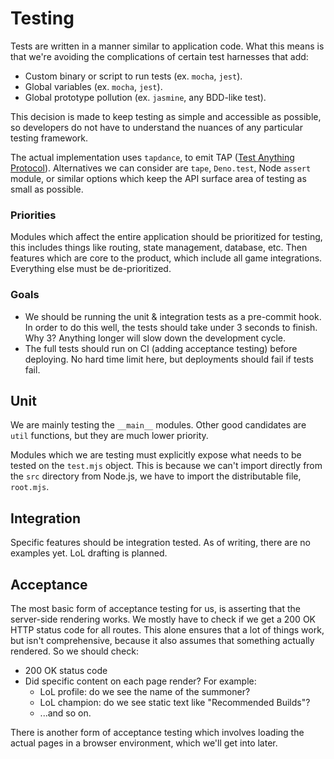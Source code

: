 # Testing

Tests are written in a manner similar to application code. What this means is that we're avoiding the complications of certain test harnesses that add:

- Custom binary or script to run tests (ex. `mocha`, `jest`).
- Global variables (ex. `mocha`, `jest`).
- Global prototype pollution (ex. `jasmine`, any BDD-like test).

This decision is made to keep testing as simple and accessible as possible, so developers do not have to understand the nuances of any particular testing framework.

The actual implementation uses `tapdance`, to emit TAP ([Test Anything Protocol](https://testanything.org/)). Alternatives we can consider are `tape`, `Deno.test`, Node `assert` module, or similar options which keep the API surface area of testing as small as possible.

### Priorities

Modules which affect the entire application should be prioritized for testing, this includes things like routing, state management, database, etc. Then features which are core to the product, which include all game integrations. Everything else must be de-prioritized.

### Goals

- We should be running the unit & integration tests as a pre-commit hook. In order to do this well, the tests should take under 3 seconds to finish. Why 3? Anything longer will slow down the development cycle.
- The full tests should run on CI (adding acceptance testing) before deploying. No hard time limit here, but deployments should fail if tests fail.

## Unit

We are mainly testing the `__main__` modules. Other good candidates are `util` functions, but they are much lower priority.

Modules which we are testing must explicitly expose what needs to be tested on the `test.mjs` object. This is because we can't import directly from the `src` directory from Node.js, we have to import the distributable file, `root.mjs`.

## Integration

Specific features should be integration tested. As of writing, there are no examples yet. LoL drafting is planned.

## Acceptance

The most basic form of acceptance testing for us, is asserting that the server-side rendering works. We mostly have to check if we get a 200 OK HTTP status code for all routes. This alone ensures that a lot of things work, but isn't comprehensive, because it also assumes that something actually rendered. So we should check:

- 200 OK status code
- Did specific content on each page render? For example:
  - LoL profile: do we see the name of the summoner?
  - LoL champion: do we see static text like "Recommended Builds"?
  - ...and so on.

There is another form of acceptance testing which involves loading the actual pages in a browser environment, which we'll get into later.
